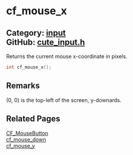 [//]: # (This file is automatically generated by Cute Framework's docs parser.)
[//]: # (Do not edit this file by hand!)
[//]: # (See: https://github.com/RandyGaul/cute_framework/blob/master/samples/docs_parser.cpp)
[](../header.md ':include')

# cf_mouse_x

Category: [input](/api_reference?id=input)  
GitHub: [cute_input.h](https://github.com/RandyGaul/cute_framework/blob/master/include/cute_input.h)  
---

Returns the current mouse x-coordinate in pixels.

```cpp
int cf_mouse_x();
```

## Remarks

(0, 0) is the top-left of the screen, y-downards.

## Related Pages

[CF_MouseButton](/input/cf_mousebutton.md)  
[cf_mouse_down](/input/cf_mouse_down.md)  
[cf_mouse_y](/input/cf_mouse_y.md)  
